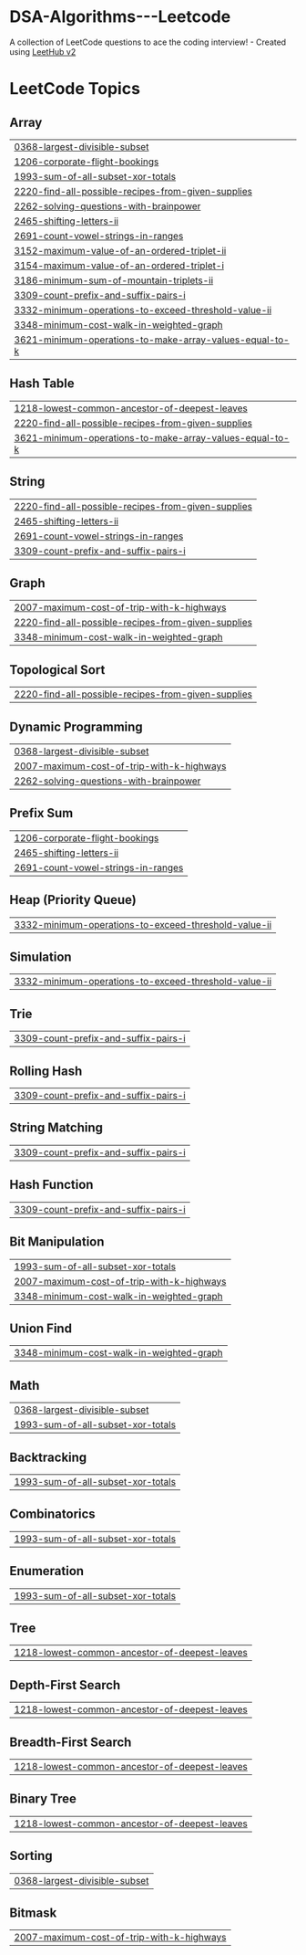 # DSA-Algorithms---Leetcode
A collection of LeetCode questions to ace the coding interview! - Created using [LeetHub v2](https://github.com/arunbhardwaj/LeetHub-2.0)

<!---LeetCode Topics Start-->
# LeetCode Topics
## Array
|  |
| ------- |
| [0368-largest-divisible-subset](https://github.com/Ajayksoni98/DSA-Algorithms---Leetcode/tree/master/0368-largest-divisible-subset) |
| [1206-corporate-flight-bookings](https://github.com/Ajayksoni98/DSA-Algorithms---Leetcode/tree/master/1206-corporate-flight-bookings) |
| [1993-sum-of-all-subset-xor-totals](https://github.com/Ajayksoni98/DSA-Algorithms---Leetcode/tree/master/1993-sum-of-all-subset-xor-totals) |
| [2220-find-all-possible-recipes-from-given-supplies](https://github.com/Ajayksoni98/DSA-Algorithms---Leetcode/tree/master/2220-find-all-possible-recipes-from-given-supplies) |
| [2262-solving-questions-with-brainpower](https://github.com/Ajayksoni98/DSA-Algorithms---Leetcode/tree/master/2262-solving-questions-with-brainpower) |
| [2465-shifting-letters-ii](https://github.com/Ajayksoni98/DSA-Algorithms---Leetcode/tree/master/2465-shifting-letters-ii) |
| [2691-count-vowel-strings-in-ranges](https://github.com/Ajayksoni98/DSA-Algorithms---Leetcode/tree/master/2691-count-vowel-strings-in-ranges) |
| [3152-maximum-value-of-an-ordered-triplet-ii](https://github.com/Ajayksoni98/DSA-Algorithms---Leetcode/tree/master/3152-maximum-value-of-an-ordered-triplet-ii) |
| [3154-maximum-value-of-an-ordered-triplet-i](https://github.com/Ajayksoni98/DSA-Algorithms---Leetcode/tree/master/3154-maximum-value-of-an-ordered-triplet-i) |
| [3186-minimum-sum-of-mountain-triplets-ii](https://github.com/Ajayksoni98/DSA-Algorithms---Leetcode/tree/master/3186-minimum-sum-of-mountain-triplets-ii) |
| [3309-count-prefix-and-suffix-pairs-i](https://github.com/Ajayksoni98/DSA-Algorithms---Leetcode/tree/master/3309-count-prefix-and-suffix-pairs-i) |
| [3332-minimum-operations-to-exceed-threshold-value-ii](https://github.com/Ajayksoni98/DSA-Algorithms---Leetcode/tree/master/3332-minimum-operations-to-exceed-threshold-value-ii) |
| [3348-minimum-cost-walk-in-weighted-graph](https://github.com/Ajayksoni98/DSA-Algorithms---Leetcode/tree/master/3348-minimum-cost-walk-in-weighted-graph) |
| [3621-minimum-operations-to-make-array-values-equal-to-k](https://github.com/Ajayksoni98/DSA-Algorithms---Leetcode/tree/master/3621-minimum-operations-to-make-array-values-equal-to-k) |
## Hash Table
|  |
| ------- |
| [1218-lowest-common-ancestor-of-deepest-leaves](https://github.com/Ajayksoni98/DSA-Algorithms---Leetcode/tree/master/1218-lowest-common-ancestor-of-deepest-leaves) |
| [2220-find-all-possible-recipes-from-given-supplies](https://github.com/Ajayksoni98/DSA-Algorithms---Leetcode/tree/master/2220-find-all-possible-recipes-from-given-supplies) |
| [3621-minimum-operations-to-make-array-values-equal-to-k](https://github.com/Ajayksoni98/DSA-Algorithms---Leetcode/tree/master/3621-minimum-operations-to-make-array-values-equal-to-k) |
## String
|  |
| ------- |
| [2220-find-all-possible-recipes-from-given-supplies](https://github.com/Ajayksoni98/DSA-Algorithms---Leetcode/tree/master/2220-find-all-possible-recipes-from-given-supplies) |
| [2465-shifting-letters-ii](https://github.com/Ajayksoni98/DSA-Algorithms---Leetcode/tree/master/2465-shifting-letters-ii) |
| [2691-count-vowel-strings-in-ranges](https://github.com/Ajayksoni98/DSA-Algorithms---Leetcode/tree/master/2691-count-vowel-strings-in-ranges) |
| [3309-count-prefix-and-suffix-pairs-i](https://github.com/Ajayksoni98/DSA-Algorithms---Leetcode/tree/master/3309-count-prefix-and-suffix-pairs-i) |
## Graph
|  |
| ------- |
| [2007-maximum-cost-of-trip-with-k-highways](https://github.com/Ajayksoni98/DSA-Algorithms---Leetcode/tree/master/2007-maximum-cost-of-trip-with-k-highways) |
| [2220-find-all-possible-recipes-from-given-supplies](https://github.com/Ajayksoni98/DSA-Algorithms---Leetcode/tree/master/2220-find-all-possible-recipes-from-given-supplies) |
| [3348-minimum-cost-walk-in-weighted-graph](https://github.com/Ajayksoni98/DSA-Algorithms---Leetcode/tree/master/3348-minimum-cost-walk-in-weighted-graph) |
## Topological Sort
|  |
| ------- |
| [2220-find-all-possible-recipes-from-given-supplies](https://github.com/Ajayksoni98/DSA-Algorithms---Leetcode/tree/master/2220-find-all-possible-recipes-from-given-supplies) |
## Dynamic Programming
|  |
| ------- |
| [0368-largest-divisible-subset](https://github.com/Ajayksoni98/DSA-Algorithms---Leetcode/tree/master/0368-largest-divisible-subset) |
| [2007-maximum-cost-of-trip-with-k-highways](https://github.com/Ajayksoni98/DSA-Algorithms---Leetcode/tree/master/2007-maximum-cost-of-trip-with-k-highways) |
| [2262-solving-questions-with-brainpower](https://github.com/Ajayksoni98/DSA-Algorithms---Leetcode/tree/master/2262-solving-questions-with-brainpower) |
## Prefix Sum
|  |
| ------- |
| [1206-corporate-flight-bookings](https://github.com/Ajayksoni98/DSA-Algorithms---Leetcode/tree/master/1206-corporate-flight-bookings) |
| [2465-shifting-letters-ii](https://github.com/Ajayksoni98/DSA-Algorithms---Leetcode/tree/master/2465-shifting-letters-ii) |
| [2691-count-vowel-strings-in-ranges](https://github.com/Ajayksoni98/DSA-Algorithms---Leetcode/tree/master/2691-count-vowel-strings-in-ranges) |
## Heap (Priority Queue)
|  |
| ------- |
| [3332-minimum-operations-to-exceed-threshold-value-ii](https://github.com/Ajayksoni98/DSA-Algorithms---Leetcode/tree/master/3332-minimum-operations-to-exceed-threshold-value-ii) |
## Simulation
|  |
| ------- |
| [3332-minimum-operations-to-exceed-threshold-value-ii](https://github.com/Ajayksoni98/DSA-Algorithms---Leetcode/tree/master/3332-minimum-operations-to-exceed-threshold-value-ii) |
## Trie
|  |
| ------- |
| [3309-count-prefix-and-suffix-pairs-i](https://github.com/Ajayksoni98/DSA-Algorithms---Leetcode/tree/master/3309-count-prefix-and-suffix-pairs-i) |
## Rolling Hash
|  |
| ------- |
| [3309-count-prefix-and-suffix-pairs-i](https://github.com/Ajayksoni98/DSA-Algorithms---Leetcode/tree/master/3309-count-prefix-and-suffix-pairs-i) |
## String Matching
|  |
| ------- |
| [3309-count-prefix-and-suffix-pairs-i](https://github.com/Ajayksoni98/DSA-Algorithms---Leetcode/tree/master/3309-count-prefix-and-suffix-pairs-i) |
## Hash Function
|  |
| ------- |
| [3309-count-prefix-and-suffix-pairs-i](https://github.com/Ajayksoni98/DSA-Algorithms---Leetcode/tree/master/3309-count-prefix-and-suffix-pairs-i) |
## Bit Manipulation
|  |
| ------- |
| [1993-sum-of-all-subset-xor-totals](https://github.com/Ajayksoni98/DSA-Algorithms---Leetcode/tree/master/1993-sum-of-all-subset-xor-totals) |
| [2007-maximum-cost-of-trip-with-k-highways](https://github.com/Ajayksoni98/DSA-Algorithms---Leetcode/tree/master/2007-maximum-cost-of-trip-with-k-highways) |
| [3348-minimum-cost-walk-in-weighted-graph](https://github.com/Ajayksoni98/DSA-Algorithms---Leetcode/tree/master/3348-minimum-cost-walk-in-weighted-graph) |
## Union Find
|  |
| ------- |
| [3348-minimum-cost-walk-in-weighted-graph](https://github.com/Ajayksoni98/DSA-Algorithms---Leetcode/tree/master/3348-minimum-cost-walk-in-weighted-graph) |
## Math
|  |
| ------- |
| [0368-largest-divisible-subset](https://github.com/Ajayksoni98/DSA-Algorithms---Leetcode/tree/master/0368-largest-divisible-subset) |
| [1993-sum-of-all-subset-xor-totals](https://github.com/Ajayksoni98/DSA-Algorithms---Leetcode/tree/master/1993-sum-of-all-subset-xor-totals) |
## Backtracking
|  |
| ------- |
| [1993-sum-of-all-subset-xor-totals](https://github.com/Ajayksoni98/DSA-Algorithms---Leetcode/tree/master/1993-sum-of-all-subset-xor-totals) |
## Combinatorics
|  |
| ------- |
| [1993-sum-of-all-subset-xor-totals](https://github.com/Ajayksoni98/DSA-Algorithms---Leetcode/tree/master/1993-sum-of-all-subset-xor-totals) |
## Enumeration
|  |
| ------- |
| [1993-sum-of-all-subset-xor-totals](https://github.com/Ajayksoni98/DSA-Algorithms---Leetcode/tree/master/1993-sum-of-all-subset-xor-totals) |
## Tree
|  |
| ------- |
| [1218-lowest-common-ancestor-of-deepest-leaves](https://github.com/Ajayksoni98/DSA-Algorithms---Leetcode/tree/master/1218-lowest-common-ancestor-of-deepest-leaves) |
## Depth-First Search
|  |
| ------- |
| [1218-lowest-common-ancestor-of-deepest-leaves](https://github.com/Ajayksoni98/DSA-Algorithms---Leetcode/tree/master/1218-lowest-common-ancestor-of-deepest-leaves) |
## Breadth-First Search
|  |
| ------- |
| [1218-lowest-common-ancestor-of-deepest-leaves](https://github.com/Ajayksoni98/DSA-Algorithms---Leetcode/tree/master/1218-lowest-common-ancestor-of-deepest-leaves) |
## Binary Tree
|  |
| ------- |
| [1218-lowest-common-ancestor-of-deepest-leaves](https://github.com/Ajayksoni98/DSA-Algorithms---Leetcode/tree/master/1218-lowest-common-ancestor-of-deepest-leaves) |
## Sorting
|  |
| ------- |
| [0368-largest-divisible-subset](https://github.com/Ajayksoni98/DSA-Algorithms---Leetcode/tree/master/0368-largest-divisible-subset) |
## Bitmask
|  |
| ------- |
| [2007-maximum-cost-of-trip-with-k-highways](https://github.com/Ajayksoni98/DSA-Algorithms---Leetcode/tree/master/2007-maximum-cost-of-trip-with-k-highways) |
<!---LeetCode Topics End-->